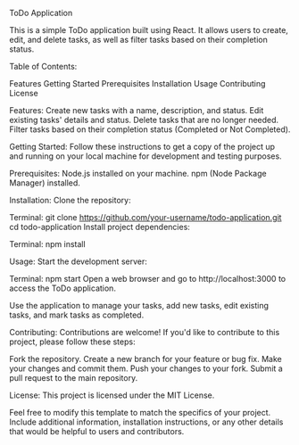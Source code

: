 ToDo Application

This is a simple ToDo application built using React. It allows users to create, edit, and delete tasks, as well as filter tasks based on their completion status.

Table of Contents:

Features
Getting Started
Prerequisites
Installation
Usage
Contributing
License

Features:
Create new tasks with a name, description, and status.
Edit existing tasks' details and status.
Delete tasks that are no longer needed.
Filter tasks based on their completion status (Completed or Not Completed).

Getting Started:
Follow these instructions to get a copy of the project up and running on your local machine for development and testing purposes.

Prerequisites:
Node.js installed on your machine.
npm (Node Package Manager) installed.

Installation:
Clone the repository:

Terminal:
git clone https://github.com/your-username/todo-application.git
cd todo-application
Install project dependencies:

Terminal:
npm install

Usage:
Start the development server:

Terminal:
npm start
Open a web browser and go to http://localhost:3000 to access the ToDo application.

Use the application to manage your tasks, add new tasks, edit existing tasks, and mark tasks as completed.

Contributing:
Contributions are welcome! If you'd like to contribute to this project, please follow these steps:

Fork the repository.
Create a new branch for your feature or bug fix.
Make your changes and commit them.
Push your changes to your fork.
Submit a pull request to the main repository.

License:
This project is licensed under the MIT License.

Feel free to modify this template to match the specifics of your project. Include additional information, installation instructions, or any other details that would be helpful to users and contributors.
